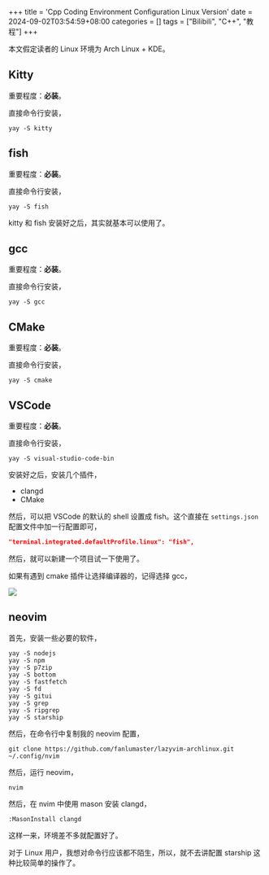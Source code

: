 +++
title = 'Cpp Coding Environment Configuration Linux Version'
date = 2024-09-02T03:54:59+08:00
categories = []
tags = ["Bilibili", "C++", "教程"]
+++

本文假定读者的 Linux 环境为 Arch Linux + KDE。

## Kitty

重要程度：**必装**。

直接命令行安装，

```shell
yay -S kitty
```

## fish

重要程度：**必装**。

直接命令行安装，

```shell
yay -S fish
```

kitty 和 fish 安装好之后，其实就基本可以使用了。

## gcc

重要程度：**必装**。

直接命令行安装，

```shell
yay -S gcc
```

## CMake

重要程度：**必装**。

直接命令行安装，

```shell
yay -S cmake
```

## VSCode

重要程度：**必装**。

直接命令行安装，

```shell
yay -S visual-studio-code-bin
```

安装好之后，安装几个插件，

- clangd
- CMake

然后，可以把 VSCode 的默认的 shell 设置成 fish。这个直接在 `settings.json` 配置文件中加一行配置即可，

```json
"terminal.integrated.defaultProfile.linux": "fish",
```

然后，就可以新建一个项目试一下使用了。

如果有遇到 cmake 插件让选择编译器的，记得选择 gcc，

![](https://i.postimg.cc/sfD3BqW9/Screenshot-20240902-093513.png)

## neovim

首先，安装一些必要的软件，

```shell
yay -S nodejs
yay -S npm
yay -S p7zip
yay -S bottom
yay -S fastfetch
yay -S fd
yay -S gitui
yay -S grep
yay -S ripgrep
yay -S starship
```

然后，在命令行中复制我的 neovim 配置，

```shell
git clone https://github.com/fanlumaster/lazyvim-archlinux.git ~/.config/nvim
```

然后，运行 neovim，

```shell
nvim
```

然后，在 nvim 中使用 mason 安装 clangd，

```shell
:MasonInstall clangd
```

这样一来，环境差不多就配置好了。

对于 Linux 用户，我想对命令行应该都不陌生，所以，就不去讲配置 starship 这种比较简单的操作了。


